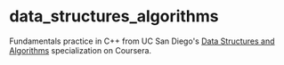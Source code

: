 # data_structures_algorithms
Fundamentals practice in C++ from UC San Diego's [Data Structures and Algorithms](https://www.coursera.org/specializations/data-structures-algorithms) specialization on Coursera.
